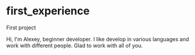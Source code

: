 # first_experience
First project 

Hi, I'm Alexey, beginner developer. 
I like develop in various languages and work with different people. 
Glad to work with all of you.
